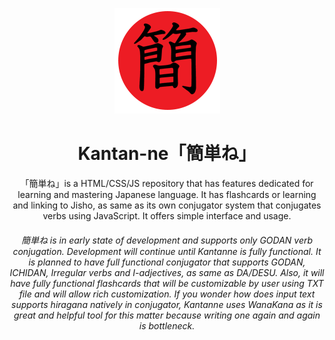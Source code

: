 <p align="center">
  <img src="https://github.com/Baltazarvs/Kantanne/blob/main/media/kantannelogo.png"/>
</p>
<h1 align="center">Kantan-ne「簡単ね」</h1>
<p align="center">
  「簡単ね」is a HTML/CSS/JS repository that has features dedicated for learning and mastering Japanese language.
  It has flashcards or learning and linking to Jisho, as same as its own conjugator system that conjugates verbs
  using JavaScript. It offers simple interface and usage.
</p>
<h6 align="center">
  簡単ね is in early state of development and supports only GODAN verb conjugation. Development will continue
  until Kantanne is fully functional. It is planned to have full functional conjugator that supports GODAN,
  ICHIDAN, Irregular verbs and I-adjectives, as same as DA/DESU. Also, it will have fully functional flashcards
  that will be customizable by user using TXT file and will allow rich customization. If you wonder how does
  input text supports hiragana natively in conjugator, Kantanne uses WanaKana as it is great and
  helpful tool for this matter because writing one again and again is bottleneck. 
</h6>
